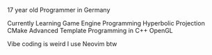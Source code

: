 17 year old Programmer in Germany

Currently Learning
    Game Engine Programming
    Hyperbolic Projection
    CMake 
    Advanced Template Programming in C++
    OpenGL

Vibe coding is weird
I use Neovim btw
